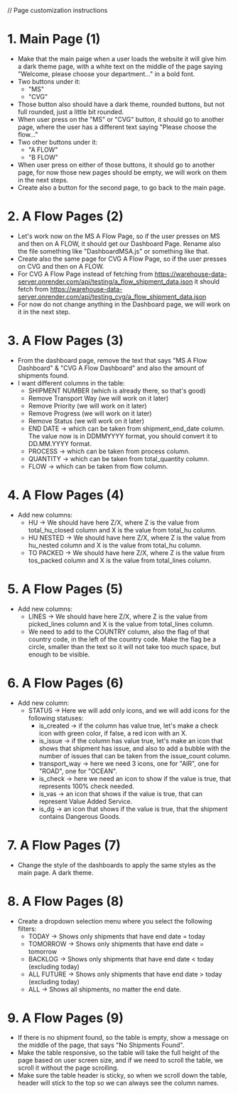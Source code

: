 // Page customization instructions

# 1. Main Page (1)
* Make that the main paige when a user loads the website it will give him a dark theme page, with a white text on the middle of the page saying "Welcome, please choose your department..." in a bold font.
* Two buttons under it:
    * "MS"
    * "CVG"
* Those button also should have a dark theme, rounded buttons, but not full rounded, just a little bit rounded.
* When user press on the "MS" or "CVG" button, it should go to another page, where the user has a different text saying "Please choose the flow..."
* Two other buttons under it:
    * "A FLOW"
    * "B FLOW"
* When user press on either of those buttons, it should go to another page, for now those new pages should be empty, we will work on them in the next steps.
* Create also a button for the second page, to go back to the main page.

# 2. A Flow Pages (2)
* Let's work now on the MS A Flow Page, so if the user presses on MS and then on A FLOW, it should get our Dashboard Page. Rename also the file something like "DashboardMSA.js" or something like that.
* Create also the same page for CVG A Flow Page, so if the user presses on CVG and then on A FLOW.
* For CVG A Flow Page instead of fetching from https://warehouse-data-server.onrender.com/api/testing/a_flow_shipment_data.json it should fetch from https://warehouse-data-server.onrender.com/api/testing_cvg/a_flow_shipment_data.json
* For now do not change anything in the Dashboard page, we will work on it in the next step.

# 3. A Flow Pages (3)
* From the dashboard page, remove the text that says "MS A Flow Dashboard" & "CVG A Flow Dashboard" and also the amount of shipments found.
* I want different columns in the table:
    * SHIPMENT NUMBER (which is already there, so that's good)
    * Remove Transport Way (we will work on it later)
    * Remove Priority (we will work on it later)
    * Remove Progress (we will work on it later)
    * Remove Status (we will work on it later)
    * END DATE -> which can be taken from shipment_end_date column. The value now is in DDMMYYYY format, you should convert it to DD.MM.YYYY format.
    * PROCESS -> which can be taken from process column.
    * QUANTITY -> which can be taken from total_quantity column.
    * FLOW -> which can be taken from flow column.

# 4. A Flow Pages (4)
* Add new columns:
    * HU -> We should have here Z/X, where Z is the value from total_hu_closed column and X is the value from total_hu column.
    * HU NESTED -> We should have here Z/X, where Z is the value from hu_nested column and X is the value from total_hu column.
    * TO PACKED -> We should have here Z/X, where Z is the value from tos_packed column and X is the value from total_lines column.

# 5. A Flow Pages (5)
* Add new columns:
    * LINES -> We should have here Z/X, where Z is the value from picked_lines column and X is the value from total_lines column.
    * We need to add to the COUNTRY column, also the flag of that country code, in the left of the country code. Make the flag be a circle, smaller than the text so it will not take too much space, but enough to be visible.

# 6. A Flow Pages (6)
* Add new column:
    * STATUS -> Here we will add only icons, and we will add icons for the following statuses:
        * is_created -> if the column has value true, let's make a check icon with green color, if false, a red icon with an X.
        * is_issue -> if the column has value true, let's make an icon that shows that shipment has issue, and also to add a bubble with the number of issues that can be taken from the issue_count column.
        * transport_way -> here we need 3 icons, one for "AIR", one for "ROAD", one for "OCEAN".
        * is_check -> here we need an icon to show if the value is true, that represents 100% check needed.
        * is_vas -> an icon that shows if the value is true, that can represent Value Added Service.
        * is_dg -> an icon that shows if the value is true, that the shipment contains Dangerous Goods.
    
# 7. A Flow Pages (7)
* Change the style of the dashboards to apply the same styles as the main page. A dark theme.

# 8. A Flow Pages (8)
* Create a dropdown selection menu where you select the following filters:
    * TODAY -> Shows only shipments that have end date = today
    * TOMORROW -> Shows only shipments that have end date = tomorrow
    * BACKLOG -> Shows only shipments that have end date < today (excluding today)
    * ALL FUTURE -> Shows only shipments that have end date > today (excluding today)
    * ALL -> Shows all shipments, no matter the end date.

# 9. A Flow Pages (9)
* If there is no shipment found, so the table is empty, show a message on the middle of the page, that says "No Shipments Found".
* Make the table responsive, so the table will take the full height of the page based on user screen size, and if we need to scroll the table, we scroll it without the page scrolling.
* Make sure the table header is sticky, so when we scroll down the table, header will stick to the top so we can always see the column names.